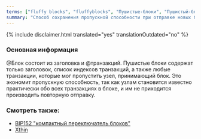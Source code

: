 ```yaml
---
terms: ["fluffy blocks", "fluffyblocks", "Пушистые-блоки", "Пушистый-блок"]
summary: "Способ сохранения пропускной способности при отправке новых блоков в сеть"
---
```


{% include disclaimer.html translated="yes" translationOutdated="no" %}
### Основная информация

@Блок состоит из заголовка и @транзакций. Пушистые блоки содержат только заголовок, список индексов транзакций, а также любые транзакции, которые мог пропустить узел, принимающий блок. Это экономит пропускную способность, так как узлам становится известно практически обо всех транзакциях в блоке, и им не приходится производить повторную отправку.

### Смотреть также:

* [BIP152 "компактный переключатель блоков"](https://github.com/bitcoin/bips/blob/master/bip-0152.mediawiki)
* [Xthin](https://github.com/BitcoinUnlimited/BitcoinUnlimited/blob/release/doc/bu-xthin-protocol.md)
